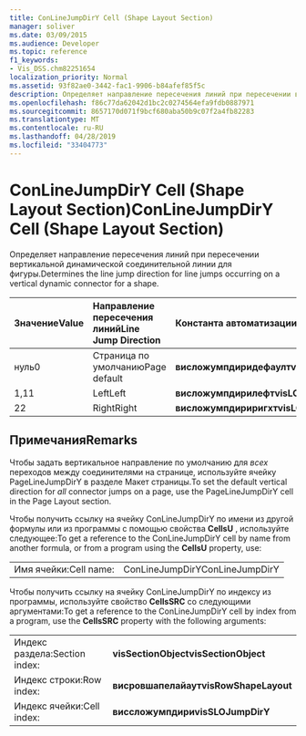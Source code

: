 ```yaml
---
title: ConLineJumpDirY Cell (Shape Layout Section)
manager: soliver
ms.date: 03/09/2015
ms.audience: Developer
ms.topic: reference
f1_keywords:
- Vis_DSS.chm82251654
localization_priority: Normal
ms.assetid: 93f82ae0-3442-fac1-9906-b84afef85f5c
description: Определяет направление пересечения линий при пересечении вертикальной динамической соединительной линии для фигуры.
ms.openlocfilehash: f86c77da62042d1bc2c0274564efa9fdb0887971
ms.sourcegitcommit: 8657170d071f9bcf680aba50b9c07f2a4fb82283
ms.translationtype: MT
ms.contentlocale: ru-RU
ms.lasthandoff: 04/28/2019
ms.locfileid: "33404773"
---
```

# <a name="conlinejumpdiry-cell-shape-layout-section"></a><span data-ttu-id="4c7dc-103">ConLineJumpDirY Cell (Shape Layout Section)</span><span class="sxs-lookup"><span data-stu-id="4c7dc-103">ConLineJumpDirY Cell (Shape Layout Section)</span></span>

<span data-ttu-id="4c7dc-104">Определяет направление пересечения линий при пересечении вертикальной динамической соединительной линии для фигуры.</span><span class="sxs-lookup"><span data-stu-id="4c7dc-104">Determines the line jump direction for line jumps occurring on a vertical dynamic connector for a shape.</span></span>
  
|<span data-ttu-id="4c7dc-105">**Значение**</span><span class="sxs-lookup"><span data-stu-id="4c7dc-105">**Value**</span></span>|<span data-ttu-id="4c7dc-106">**Направление пересечения линий**</span><span class="sxs-lookup"><span data-stu-id="4c7dc-106">**Line Jump Direction**</span></span>|<span data-ttu-id="4c7dc-107">**Константа автоматизации**</span><span class="sxs-lookup"><span data-stu-id="4c7dc-107">**Automation constant**</span></span>|
|:-----|:-----|:-----|
| <span data-ttu-id="4c7dc-108">нуль</span><span class="sxs-lookup"><span data-stu-id="4c7dc-108">0</span></span>  <br/> | <span data-ttu-id="4c7dc-109">Страница по умолчанию</span><span class="sxs-lookup"><span data-stu-id="4c7dc-109">Page default</span></span>  <br/> |<span data-ttu-id="4c7dc-110">**висложумпдиридефаулт**</span><span class="sxs-lookup"><span data-stu-id="4c7dc-110">**visLOJumpDirYDefault**</span></span> <br/> |
| <span data-ttu-id="4c7dc-111">1,1</span><span class="sxs-lookup"><span data-stu-id="4c7dc-111">1</span></span>  <br/> | <span data-ttu-id="4c7dc-112">Left</span><span class="sxs-lookup"><span data-stu-id="4c7dc-112">Left</span></span>  <br/> |<span data-ttu-id="4c7dc-113">**висложумпдирилефт**</span><span class="sxs-lookup"><span data-stu-id="4c7dc-113">**visLOJumpDirYLeft**</span></span> <br/> |
| <span data-ttu-id="4c7dc-114">2</span><span class="sxs-lookup"><span data-stu-id="4c7dc-114">2</span></span>  <br/> | <span data-ttu-id="4c7dc-115">Right</span><span class="sxs-lookup"><span data-stu-id="4c7dc-115">Right</span></span>  <br/> |<span data-ttu-id="4c7dc-116">**висложумпдириригхт**</span><span class="sxs-lookup"><span data-stu-id="4c7dc-116">**visLOJumpDirYRight**</span></span> <br/> |
   
## <a name="remarks"></a><span data-ttu-id="4c7dc-117">Примечания</span><span class="sxs-lookup"><span data-stu-id="4c7dc-117">Remarks</span></span>

<span data-ttu-id="4c7dc-118">Чтобы задать вертикальное направление по умолчанию для *всех* переходов между соединителями на странице, используйте ячейку PageLineJumpDirY в разделе Макет страницы.</span><span class="sxs-lookup"><span data-stu-id="4c7dc-118">To set the default vertical direction for  *all*  connector jumps on a page, use the PageLineJumpDirY cell in the Page Layout section.</span></span> 
  
<span data-ttu-id="4c7dc-119">Чтобы получить ссылку на ячейку ConLineJumpDirY по имени из другой формулы или из программы с помощью свойства **CellsU** , используйте следующее:</span><span class="sxs-lookup"><span data-stu-id="4c7dc-119">To get a reference to the ConLineJumpDirY cell by name from another formula, or from a program using the **CellsU** property, use:</span></span> 
  
|||
|:-----|:-----|
| <span data-ttu-id="4c7dc-120">Имя ячейки:</span><span class="sxs-lookup"><span data-stu-id="4c7dc-120">Cell name:</span></span>  <br/> | <span data-ttu-id="4c7dc-121">ConLineJumpDirY</span><span class="sxs-lookup"><span data-stu-id="4c7dc-121">ConLineJumpDirY</span></span>  <br/> |
   
<span data-ttu-id="4c7dc-122">Чтобы получить ссылку на ячейку ConLineJumpDirY по индексу из программы, используйте свойство **CellsSRC** со следующими аргументами:</span><span class="sxs-lookup"><span data-stu-id="4c7dc-122">To get a reference to the ConLineJumpDirY cell by index from a program, use the **CellsSRC** property with the following arguments:</span></span> 
  
|||
|:-----|:-----|
| <span data-ttu-id="4c7dc-123">Индекс раздела:</span><span class="sxs-lookup"><span data-stu-id="4c7dc-123">Section index:</span></span>  <br/> |<span data-ttu-id="4c7dc-124">**visSectionObject**</span><span class="sxs-lookup"><span data-stu-id="4c7dc-124">**visSectionObject**</span></span> <br/> |
| <span data-ttu-id="4c7dc-125">Индекс строки:</span><span class="sxs-lookup"><span data-stu-id="4c7dc-125">Row index:</span></span>  <br/> |<span data-ttu-id="4c7dc-126">**висровшапелайаут**</span><span class="sxs-lookup"><span data-stu-id="4c7dc-126">**visRowShapeLayout**</span></span> <br/> |
| <span data-ttu-id="4c7dc-127">Индекс ячейки:</span><span class="sxs-lookup"><span data-stu-id="4c7dc-127">Cell index:</span></span>  <br/> |<span data-ttu-id="4c7dc-128">**виссложумпдири**</span><span class="sxs-lookup"><span data-stu-id="4c7dc-128">**visSLOJumpDirY**</span></span> <br/> |
   

